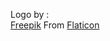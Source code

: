Logo by : <br>
<a href="https://www.flaticon.com/authors/freepik">Freepik</a> From <a href="https://www.flaticon.com/">Flaticon</a>
